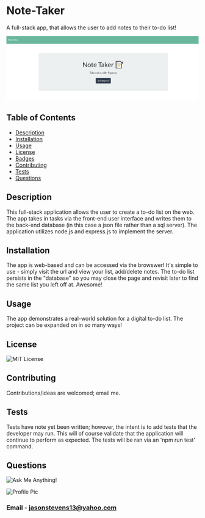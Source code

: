 # Note-Taker
A full-stack app, that allows the user to add notes to their to-do list!

![Pic1](https://github.com/jasonstevens13/note-taker/blob/master/public/assets/images/screenshot1.jpg)

<!-- screen shot here -->

## Table of Contents
  * [Description](#description)
  * [Installation](#installation)
  * [Usage](#usage)
  * [License](#licesnse)
  * [Badges](#badges)
  * [Contributing](#contributing)
  * [Tests](#tests)
  * [Questions](#questions)
  
  
## Description
  This full-stack application allows the user to create a to-do list on the web. The app takes in tasks via the front-end user interface and writes them to the back-end database (in this case a json file rather than a sql server). The application utilizes node.js and express.js to implement the server.
  
## Installation
  The app is web-based and can be accessed via the browswer! It's simple to use - simply visit the url and view your list, add/delete notes. The to-do list persists in the "database" so you may close the page and revisit later to find the same list you left off at. Awesome!
  
## Usage
  The app demonstrates a real-world solution for a digital to-do list. The project can be expanded on in so many ways!

## License 
  ![MIT License](https://img.shields.io/badge/License-MIT-green)
  
## Contributing
  Contributions/ideas are welcomed; email me.
  
## Tests 
  Tests have note yet been written; however, the intent is to add tests that the developer may run. This will of course validate that the application will continue to perform as expected. The tests will be ran via an 'npm run test' command.
  
## Questions
  ![Ask Me Anything!](https://img.shields.io/badge/Ask%20me-anything-1abc9c.svg)
  
  ![Profile Pic](https://avatars.githubusercontent.com/jasonstevens13)
  
### Email - jasonstevens13@yahoo.com
  
  
